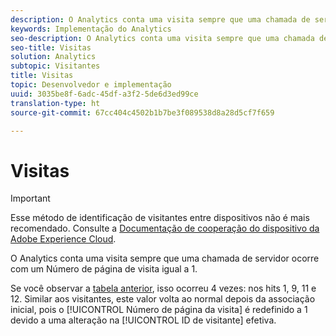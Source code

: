 ```yaml
---
description: O Analytics conta uma visita sempre que uma chamada de servidor ocorre com um Número de página de visita igual a 1.
keywords: Implementação do Analytics
seo-description: O Analytics conta uma visita sempre que uma chamada de servidor ocorre com um Número de página de visita igual a 1.
seo-title: Visitas
solution: Analytics
subtopic: Visitantes
title: Visitas
topic: Desenvolvedor e implementação
uuid: 3035be8f-6adc-45df-a3f2-5de6d3ed99ce
translation-type: ht
source-git-commit: 67cc404c4502b1b7be3f089538d8a28d5cf7f659

---
```



# Visitas

>[!IMPORTANT]
>
>Esse método de identificação de visitantes entre dispositivos não é mais recomendado. Consulte a [Documentação de cooperação do dispositivo da Adobe Experience Cloud](https://marketing.adobe.com/resources/help/pt_BR/mcdc/).

O Analytics conta uma visita sempre que uma chamada de servidor ocorre com um Número de página de visita igual a 1.

Se você observar a [tabela anterior](../../../implement/js-implementation/xdevice-visid/visit-example.md#concept_E3B32B8E539F4FDC8E3FA872328B87BA), isso ocorreu 4 vezes: nos hits 1, 9, 11 e 12. Similar aos visitantes, este valor volta ao normal depois da associação inicial, pois o [!UICONTROL Número de página da visita] é redefinido a 1 devido a uma alteração na [!UICONTROL ID de visitante] efetiva.
